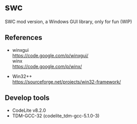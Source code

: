 # swc
SWC mod version, a Windows GUI library, only for fun (WIP)  

## References  
* winxgui  
https://code.google.com/p/winxgui/  
winx  
https://code.google.com/p/winx/  

* Win32++  
https://sourceforge.net/projects/win32-framework/  

## Develop tools  
* CodeLite v8.2.0   
* TDM-GCC-32 (codelite_tdm-gcc-5.1.0-3)   
